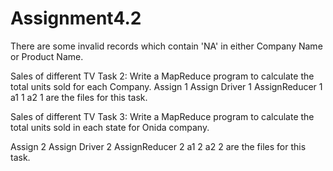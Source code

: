 # Assignment4.2
There are some invalid records which contain 'NA' in either Company Name or Product Name.

Sales of different TV Task 2: Write a MapReduce program to calculate the total units sold for
each Company.
Assign 1 
Assign Driver 1
AssignReducer 1
a1 1
a2 1
are the files for this task.



Sales of different TV Task 3: Write a MapReduce program to calculate the total units sold in each
state for Onida company.

Assign 2
Assign Driver 2
AssignReducer 2
a1 2
a2 2
are the files for this task.
